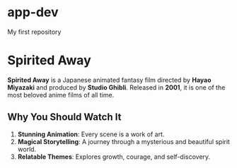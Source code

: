# app-dev
My first repository

# Spirited Away

**Spirited Away** is a Japanese animated fantasy film directed by **Hayao Miyazaki** and produced by **Studio Ghibli**. Released in **2001**, it is one of the most beloved anime films of all time.

## Why You Should Watch It

1. **Stunning Animation**: Every scene is a work of art.  
2. **Magical Storytelling**: A journey through a mysterious and beautiful spirit world. 
3. **Relatable Themes**: Explores growth, courage, and self-discovery.
